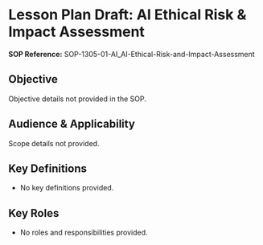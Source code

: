 # Lesson Plan Draft: AI Ethical Risk & Impact Assessment

**SOP Reference:** SOP-1305-01-AI_AI-Ethical-Risk-and-Impact-Assessment

## Objective

Objective details not provided in the SOP.

## Audience & Applicability

Scope details not provided.

## Key Definitions

- No key definitions provided.

## Key Roles

- No roles and responsibilities provided.
